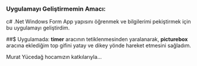 ### Uygulamayı Geliştirmemin Amacı:
c# .Net Windows Form App yapısını öğrenmek ve bilgilerimi pekiştirmek için bu uygulamayı geliştirdim.

##$ Uygulamada:
**timer** aracının tetiklenmesinden yaralanarak, **picturebox** aracına eklediğim top gifini yatay ve dikey yönde hareket etmesini sağladım.

Murat Yücedağ hocamızın katkılarıyla...

